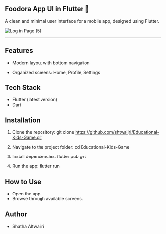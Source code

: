 
## Foodora App UI in Flutter 🍔
A clean and minimal user interface for a mobile app, designed using Flutter.

![Log in Page (5)](https://github.com/user-attachments/assets/7a479e0a-5498-4e26-b28e-00b41e85382d)


---

## Features

- Modern layout with bottom navigation

- Organized screens: Home, Profile, Settings


## Tech Stack 
- Flutter (latest version) 
- Dart


## Installation 
1.	Clone the repository: 
git clone https://github.com/shtwaijri/Educational-Kids-Game.git

2.	Navigate to the project folder: 
cd  Educational-Kids-Game

3. Install dependencies: 
flutter pub get 

4.	Run the app: 
flutter run 

## How to Use 
- Open the app. 
- Browse through available screens. 

## Author 
- Shatha Altwaijri 




